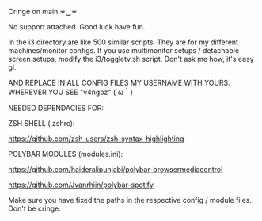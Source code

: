 Cringe on main ≖‿≖


No support attached. Good luck have fun.



In the i3 directory are like 500 similar scripts.
They are for my different machines/monitor configs.
If you use multimonitor setups / detachable screen setups, modify the i3/toggletv.sh script. Don't ask me how, it's easy gl.


AND REPLACE IN ALL CONFIG FILES MY USERNAME WITH YOURS. WHEREVER YOU SEE "v4ngbz" (´ω｀)


NEEDED DEPENDACIES FOR:

ZSH SHELL (.zshrc):

https://github.com/zsh-users/zsh-syntax-highlighting

POLYBAR MODULES (modules.ini):

https://github.com/haideralipunjabi/polybar-browsermediacontrol

https://github.com/Jvanrhijn/polybar-spotify


Make sure you have fixed the paths in the respective config / module files. Don't be cringe.

